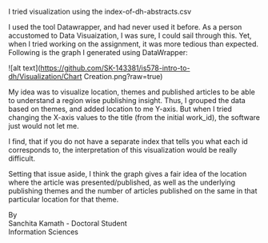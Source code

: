 I tried visualization using the index-of-dh-abstracts.csv <br>

I used the tool Datawrapper, and had never used it before. As a person accustomed to Data Visuaization, I was sure, I could sail through this. Yet, when I tried working on the assignment, it was more tedious than expected. Following is the graph I generated using DataWrapper:

![alt text](https://github.com/SK-143381/is578-intro-to-dh/Visualization/Chart Creation.png?raw=true) <br>

My idea was to visualize location, themes and published articles to be able to understand a region wise publishing insight. Thus, I grouped the data based on themes, and added location to me Y-axis. But when I tried changing the X-axis values to the title (from the initial work_id), the software just would not let me. <br>

I find, that if you do not have a separate index that tells you what each id corresponds to, the interpretation of this visualization would be really difficult. <br>

Setting that issue aside, I think the graph gives a fair idea of the location where the article was presented/published, as well as the underlying publishing themes and the number of articles published on the same in that particular location for that theme.

By <br>
Sanchita Kamath - Doctoral Student <br>
Information Sciences